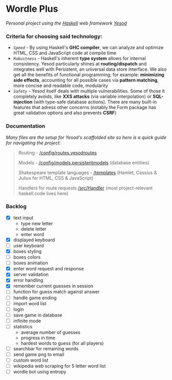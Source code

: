 # Wordle Plus

_Personal project using the [Haskell](https://www.haskell.org/) web framework [Yesod](https://www.yesodweb.com/)_

### Criteria for choosing said technology:

- _`Speed`_ - By using Haskell's **GHC compiler**, we can analyze and optimize HTML, CSS and JavaScript code at compile time
- _`Robustness`_ - Haskell's inherent **type system** allows for internal consistency. Yesod particularly shines at **routing/dispatch** and integrates well with Persistent, an universal data store interface. We also get all the benefits of functional programming; for example: **minimizing side effects**, accounting for all possible cases via **pattern matching**, more concise and readable code, modularity
- _`Safety`_ - Yesod itself deals with multiple vulnerabilities. Some of those it completely avoids, like **XXS attacks** (via variable interpolation) or **SQL-injection** (with type-safe database actions). There are many built-in features that adress other concerns (notably the Form package has great validation options and also prevents **CSRF**)

### Documentation

_Many files are the setup for Yesod's scaffolded site so here is a quick guide for navigating the project:_

> Routing - [/config/routes.yesodroutes](https://github.com/VSebastian8/Wordle-in-Haskell/blob/main/config/routes.yesodroutes)
>
> Models - [/config/models.persistentmodels](https://github.com/VSebastian8/Wordle-in-Haskell/blob/main/config/models.persistentmodels) (database entities)
>
> Shakespeare template languages - [/templates](https://github.com/VSebastian8/Wordle-in-Haskell/tree/main/templates) (Hamlet, Cassius & Julius for HTML, CSS & JavaScript)
>
> Handlers for route requests [/src/Handler](https://github.com/VSebastian8/Wordle-in-Haskell/tree/main/src/Handler) (most project-relevant haskell code lives here)

### Backlog

- [x] text input
  - type new letter
  - delete letter
  - enter word
- [x] displayed keyboard
- [ ] user keyboard
- [x] boxes styling
- [ ] boxes colors
- [ ] boxes animation
- [x] enter word request and response
- [x] server validation
- [x] error handling
- [x] remember current guesses in session
- [ ] function for guess match against answer
- [ ] handle game ending
- [ ] import word list
- [ ] login
- [ ] save game in database
- [ ] infinite mode
- [ ] statistics
  - average number of guesses
  - progress in time
  - hardest words to guess (for all players)
- [ ] searchbar for remaining words
- [ ] send game png to email
- [ ] custom word list
- [ ] wikipedia web scraping for 5 letter word list
- [ ] wordle bot using entropy
